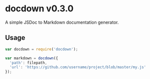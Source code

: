 # docdown v0.3.0

A simple JSDoc to Markdown documentation generator.

## Usage

```js
var docdown = require('docdown');

var markdown = docdown({
  'path': filepath,
  'url': 'https://github.com/username/project/blob/master/my.js'
});
```
